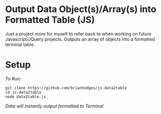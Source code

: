 # Output Data Object(s)/Array(s) into Formatted Table (JS)
Just a project more for myself to refer back to when working on future Javascript/JQuery projects. Outputs an array of objects into a formatted terminal table.

# Setup
*To Run:*
  ```
  git clone https://github.com/brianhodges/js-data2table
  cd js-data2table
  node data2table.js
  ```
*Data will instantly output formatted to Terminal* 

